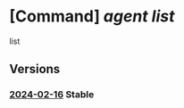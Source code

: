 # [Command] _agent list_

list

## Versions

### [2024-02-16](/Resources/fllm-plane/L2luc3RhbmNlcy97fS9wcm92aWRlcnMvZm91bmRhdGlvbmFsbG0uYWdlbnQvYWdlbnRz/2024-02-16.xml) **Stable**

<!-- fllm-plane /instances/{}/providers/foundationallm.agent/agents 2024-02-16 -->
